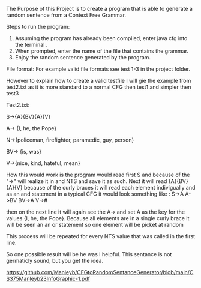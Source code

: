 The Purpose of this Project is to create a program that is able to generate a random sentence from a Context Free Grammar.

Steps to run the program:
1. Assuming the program has already been compiled, enter java cfg into the terminal .
2. When prompted, enter the name of the file that contains the grammar.
3. Enjoy the random sentence generated by the program.

File format:
For example valid file formats see test 1-3 in the project folder. 

However to explain how to create a valid testfile I will gie the example from test2.txt as it is more standard to a normal CFG then 
test1 and simpler then test3 

Test2.txt: 


S->{A}{BV}{A}{V} 

A-> {I, he, the Pope} 

N->{policeman, firefighter, paramedic, guy, person} 

BV-> {is, was} 

V->{nice, kind, hateful, mean}

How this would work is the program would read first S and because of the "->" will realize it in and NTS and save it as such. Next it will read {A}{BV}{A}{V} because of the curly braces it will read each element indivigually and as an and statement in a typical CFG it would look something like :
S->A
A->BV
BV->A
V->#

then on the next line it will again see the A-> and set A as the key for the values {I, he, the Pope}. 
Because all elements are in a single curly brace it will be seen an an or statement so one element will be picket at random

This process will be repeated for every NTS value that was called in the first line. 

So one possible result will be he  was I helpful. This sentance is not germaticly sound, but you get the idea. 

https://github.com/Manleyb/CFGtoRandomSentanceGenerator/blob/main/CS375Manleyb23InfoGraphic-1.pdf
